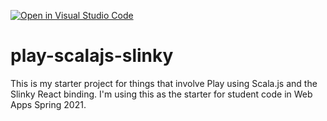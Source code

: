 [![Open in Visual Studio Code](https://classroom.github.com/assets/open-in-vscode-718a45dd9cf7e7f842a935f5ebbe5719a5e09af4491e668f4dbf3b35d5cca122.svg)](https://classroom.github.com/online_ide?assignment_repo_id=11948170&assignment_repo_type=AssignmentRepo)
# play-scalajs-slinky

This is my starter project for things that involve Play using Scala.js and
the Slinky React binding. I'm using this as the starter for student code in
Web Apps Spring 2021.

